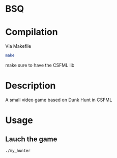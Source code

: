 # BSQ

# Compilation

Via Makefile

```bash
make
``` 
make sure to have the CSFML lib

# Description

A small video game based on Dunk Hunt in CSFML

# Usage
## Lauch the game
```bash
./my_hunter
```
